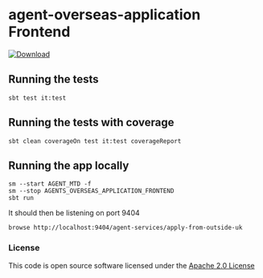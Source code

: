 # agent-overseas-application Frontend

[ ![Download](https://api.bintray.com/packages/hmrc/releases/agent-overseas-application-frontend/images/download.svg) ](https://bintray.com/hmrc/releases/agents-overseas-application-frontend/_latestVersion)

## Running the tests

    sbt test it:test

## Running the tests with coverage

    sbt clean coverageOn test it:test coverageReport

## Running the app locally

    sm --start AGENT_MTD -f
    sm --stop AGENTS_OVERSEAS_APPLICATION_FRONTEND
    sbt run

It should then be listening on port 9404

    browse http://localhost:9404/agent-services/apply-from-outside-uk

### License

This code is open source software licensed under the [Apache 2.0 License]("http://www.apache.org/licenses/LICENSE-2.0.html")
